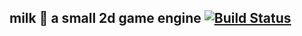 ## milk 🥛 a small 2d game engine [![Build Status](https://travis-ci.org/Straskal/milk.svg?branch=master)](https://travis-ci.org/Straskal/milk)
